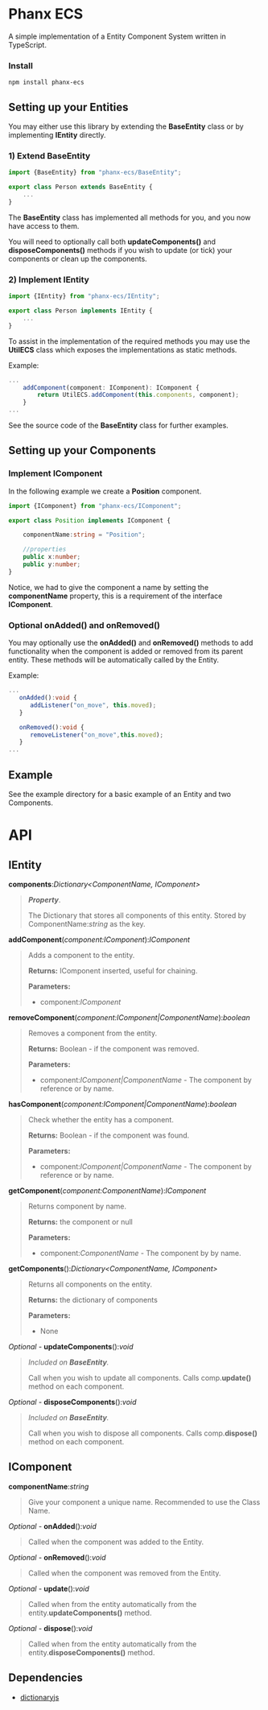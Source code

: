 
# Phanx ECS

A simple implementation of a Entity Component System written in TypeScript.

### Install

```
npm install phanx-ecs
```

## Setting up your Entities

You may either use this library by extending the **BaseEntity** class or by implementing **IEntity** directly.

### 1) Extend BaseEntity

```typescript
import {BaseEntity} from "phanx-ecs/BaseEntity";

export class Person extends BaseEntity {
    ...
}
```

The **BaseEntity** class has implemented all methods for you, and you now have access to them.

You will need to optionally call both **updateComponents()** and **disposeComponents()** methods if you wish to update (or tick) your components or clean up the components.


### 2) Implement IEntity

```typescript
import {IEntity} from "phanx-ecs/IEntity";

export class Person implements IEntity {
    ...
}
```
To assist in the implementation of the required methods you may use the **UtilECS** class which exposes the implementations as static methods.

Example:

```typescript
...
    addComponent(component: IComponent): IComponent {
        return UtilECS.addComponent(this.components, component);
    }
...
```

See the source code of the **BaseEntity** class for further examples.


## Setting up your Components

### Implement IComponent

In the following example we create a **Position** component.
```typescript
import {IComponent} from "phanx-ecs/IComponent";

export class Position implements IComponent {

    componentName:string = "Position";

    //properties
    public x:number;
    public y:number;
}
```
Notice, we had to give the component a name by setting the **componentName** property, this is a requirement of the interface **IComponent**.

### Optional onAdded() and onRemoved()
You may optionally use the **onAdded()** and **onRemoved()** methods to add functionality when the component is added or removed from its parent entity.  These methods will be automatically called by the Entity.

Example:
```typescript
...
   onAdded():void {
      addListener("on_move", this.moved);
   }

   onRemoved():void {
      removeListener("on_move",this.moved);
   }
...
```

## Example

See the example directory for a basic example of an Entity and two Components.

# API

## IEntity

**components**:*Dictionary<ComponentName, IComponent>*

> ***Property***.
>
> The Dictionary that stores all components of this entity.  Stored by ComponentName:*string* as the key.

**addComponent**(*component:IComponent*):*IComponent*

> Adds a component to the entity.
>
> **Returns:** IComponent inserted, useful for chaining.
>
> **Parameters:**
> * component:*IComponent*


**removeComponent**(*component:IComponent|ComponentName*):*boolean*

> Removes a component from the entity.
>
> **Returns:** Boolean - if the component was removed.
>
> **Parameters:**
> * component:*IComponent|ComponentName* - The component by reference or by name.


**hasComponent**(*component:IComponent|ComponentName*):*boolean*

> Check whether the entity has a component.
>
> **Returns:** Boolean - if the component was found.
>
> **Parameters:**
> * component:*IComponent|ComponentName* - The component by reference or by name.

**getComponent**(*component:ComponentName*):*IComponent*

> Returns component by name.
>
> **Returns:** the component or null
>
> **Parameters:**
> * component:*ComponentName* - The component by  by name.

**getComponents**():*Dictionary<ComponentName, IComponent>*

> Returns all components on the entity.
>
> **Returns:** the dictionary of components
>
> **Parameters:**
> * None

*Optional* - **updateComponents**():*void*

> *Included on **BaseEntity**.*
>
> Call when you wish to update all components.  Calls comp.**update()** method on each component.

*Optional* - **disposeComponents**():*void*

> *Included on **BaseEntity**.*
>
> Call when you wish to dispose all components.  Calls comp.**dispose()** method on each component.

## IComponent


**componentName**:*string*

> Give your component a unique name. Recommended to use the Class Name.


*Optional* - **onAdded**():*void*

> Called when the component was added to the Entity.

*Optional* - **onRemoved**():*void*

> Called when the component was removed from the Entity.

*Optional* - **update**():*void*

> Called when from the entity automatically from the entity.**updateComponents()** method.

*Optional* - **dispose**():*void*

> Called when from the entity automatically from the entity.**disposeComponents()** method.

## Dependencies

- [dictionaryjs](https://github.com/phanxgames/dictionaryjs)